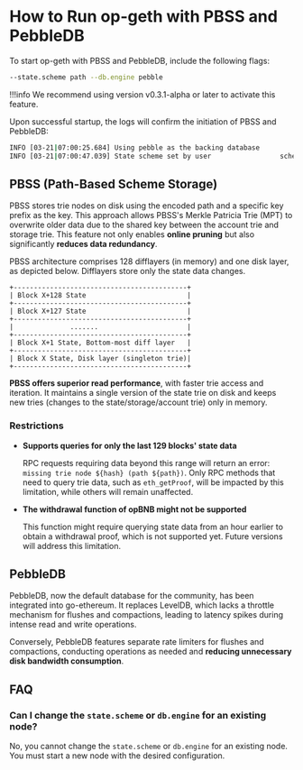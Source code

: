 # How to Run op-geth with PBSS and PebbleDB

To start op-geth with PBSS and PebbleDB, include the following flags:

```bash
--state.scheme path --db.engine pebble
```

!!!info
    We recommend using version v0.3.1-alpha or later to activate this feature.

Upon successful startup, the logs will confirm the initiation of PBSS and PebbleDB:

```bash
INFO [03-21|07:00:25.684] Using pebble as the backing database
INFO [03-21|07:00:47.039] State scheme set by user                 scheme=path
```

## PBSS (Path-Based Scheme Storage)

PBSS stores trie nodes on disk using the encoded path and a specific key prefix as the key. This approach allows PBSS's
Merkle Patricia Trie (MPT) to overwrite older data due to the shared key between the account trie and storage trie. This
feature not only enables **online pruning** but also significantly **reduces data redundancy**.

PBSS architecture comprises 128 difflayers (in memory) and one disk layer, as depicted below. Difflayers store only the
state data changes.

```plaintext
+-------------------------------------------+
| Block X+128 State                         |
+-------------------------------------------+
| Block X+127 State                         |
+-------------------------------------------+
|              .......                      |
+-------------------------------------------+
| Block X+1 State, Bottom-most diff layer   |
+-------------------------------------------+
| Block X State, Disk layer (singleton trie)|
+-------------------------------------------+
```

**PBSS offers superior read performance**, with faster trie access and iteration. It maintains a single version of the
state trie on disk and keeps new tries (changes to the state/storage/account trie) only in memory.

### Restrictions

* **Supports queries for only the last 129 blocks' state data**

  RPC requests requiring data beyond this range will return an error: `missing trie node ${hash} (path ${path})`.
  Only RPC methods that need to query trie data, such as `eth_getProof`, will be impacted by this limitation, while
  others will remain unaffected.

* **The withdrawal function of opBNB might not be supported**

  This function might require querying state data from an hour earlier to obtain a withdrawal proof, which is not
  supported yet. Future versions will address this limitation.

## PebbleDB

PebbleDB, now the default database for the community, has been integrated into go-ethereum. It replaces LevelDB, which
lacks a throttle mechanism for flushes and compactions, leading to latency spikes during intense read and write
operations.

Conversely, PebbleDB features separate rate limiters for flushes and compactions, conducting operations as needed and 
**reducing unnecessary disk bandwidth consumption**.

## FAQ

### Can I change the `state.scheme` or `db.engine` for an existing node?

No, you cannot change the `state.scheme` or `db.engine` for an existing node. You must start a new node with the desired
configuration.
